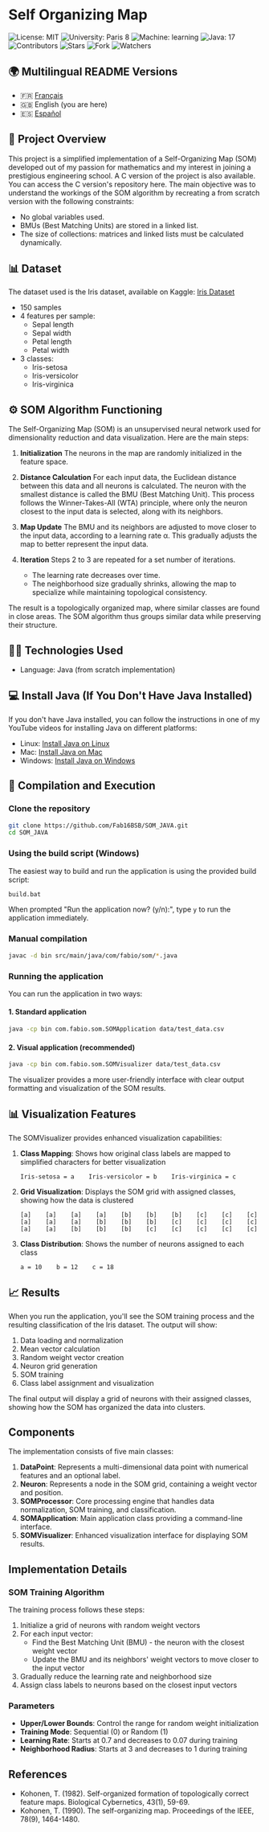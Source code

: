 # Self Organizing Map

![License: MIT](https://img.shields.io/badge/License-MIT-yellow.svg)
![University: Paris 8](https://img.shields.io/badge/University-Paris%208-blue)
![Machine: learning](https://img.shields.io/badge/Machine-Learning-orange)
![Java: 17](https://img.shields.io/badge/Java-17-red)
![Contributors](https://img.shields.io/badge/Contributors-1-brightgreen)
![Stars](https://img.shields.io/badge/Stars-0-lightgrey)
![Fork](https://img.shields.io/badge/Forks-0-lightgrey)
![Watchers](https://img.shields.io/badge/Watchers-0-lightgrey)

## 🌍 Multilingual README Versions

- 🇫🇷 [Français](README.fr.md)
- 🇬🇧 English (you are here)
- 🇪🇸 [Español](README.es.md)

## 📘 Project Overview

This project is a simplified implementation of a Self-Organizing Map (SOM) developed out of my passion for mathematics and my interest in joining a prestigious engineering school. A C version of the project is also available. You can access the C version's repository here. The main objective was to understand the workings of the SOM algorithm by recreating a from scratch version with the following constraints:

- No global variables used.
- BMUs (Best Matching Units) are stored in a linked list.
- The size of collections: matrices and linked lists must be calculated dynamically.

## 📊 Dataset

The dataset used is the Iris dataset, available on Kaggle:
[Iris Dataset](https://www.kaggle.com/datasets/uciml/iris)

- 150 samples
- 4 features per sample:
  - Sepal length
  - Sepal width
  - Petal length
  - Petal width
- 3 classes:
  - Iris-setosa
  - Iris-versicolor
  - Iris-virginica

## ⚙️ SOM Algorithm Functioning

The Self-Organizing Map (SOM) is an unsupervised neural network used for dimensionality reduction and data visualization. Here are the main steps:

1. **Initialization**
   The neurons in the map are randomly initialized in the feature space.

2. **Distance Calculation**
   For each input data, the Euclidean distance between this data and all neurons is calculated.
   The neuron with the smallest distance is called the BMU (Best Matching Unit). This process follows the Winner-Takes-All (WTA) principle, where only the neuron closest to the input data is selected, along with its neighbors.

3. **Map Update**
   The BMU and its neighbors are adjusted to move closer to the input data, according to a learning rate α. This gradually adjusts the map to better represent the input data.

4. **Iteration**
   Steps 2 to 3 are repeated for a set number of iterations.
   - The learning rate decreases over time.
   - The neighborhood size gradually shrinks, allowing the map to specialize while maintaining topological consistency.

The result is a topologically organized map, where similar classes are found in close areas. The SOM algorithm thus groups similar data while preserving their structure.

## 🧑‍💻 Technologies Used

- Language: Java (from scratch implementation)

## 💻 Install Java (If You Don't Have Java Installed)

If you don't have Java installed, you can follow the instructions in one of my YouTube videos for installing Java on different platforms:

- Linux: [Install Java on Linux](https://www.youtube.com/watch?v=SQykK40fFds)
- Mac: [Install Java on Mac](https://www.youtube.com/watch?v=UwytmFFQF6Y)
- Windows: [Install Java on Windows](https://www.youtube.com/watch?v=PQk9O03cukQ)

## 📝 Compilation and Execution

### Clone the repository

```bash
git clone https://github.com/Fab16BSB/SOM_JAVA.git
cd SOM_JAVA
```

### Using the build script (Windows)

The easiest way to build and run the application is using the provided build script:

```bash
build.bat
```

When prompted "Run the application now? (y/n):", type `y` to run the application immediately.

### Manual compilation

```bash
javac -d bin src/main/java/com/fabio/som/*.java
```

### Running the application

You can run the application in two ways:

#### 1. Standard application

```bash
java -cp bin com.fabio.som.SOMApplication data/test_data.csv
```

#### 2. Visual application (recommended)

```bash
java -cp bin com.fabio.som.SOMVisualizer data/test_data.csv
```

The visualizer provides a more user-friendly interface with clear output formatting and visualization of the SOM results.

## 📊 Visualization Features

The SOMVisualizer provides enhanced visualization capabilities:

1. **Class Mapping**: Shows how original class labels are mapped to simplified characters for better visualization
   ```
   Iris-setosa = a    Iris-versicolor = b    Iris-virginica = c
   ```

2. **Grid Visualization**: Displays the SOM grid with assigned classes, showing how the data is clustered
   ```
   [a]    [a]    [a]    [a]    [b]    [b]    [b]    [c]    [c]    [c]
   [a]    [a]    [a]    [b]    [b]    [b]    [c]    [c]    [c]    [c]
   [a]    [a]    [b]    [b]    [b]    [c]    [c]    [c]    [c]    [c]
   ```

3. **Class Distribution**: Shows the number of neurons assigned to each class
   ```
   a = 10    b = 12    c = 18
   ```

## 📈 Results

When you run the application, you'll see the SOM training process and the resulting classification of the Iris dataset. The output will show:

1. Data loading and normalization
2. Mean vector calculation
3. Random weight vector creation
4. Neuron grid generation
5. SOM training
6. Class label assignment and visualization

The final output will display a grid of neurons with their assigned classes, showing how the SOM has organized the data into clusters.

## Components

The implementation consists of five main classes:

1. **DataPoint**: Represents a multi-dimensional data point with numerical features and an optional label.
2. **Neuron**: Represents a node in the SOM grid, containing a weight vector and position.
3. **SOMProcessor**: Core processing engine that handles data normalization, SOM training, and classification.
4. **SOMApplication**: Main application class providing a command-line interface.
5. **SOMVisualizer**: Enhanced visualization interface for displaying SOM results.

## Implementation Details

### SOM Training Algorithm

The training process follows these steps:

1. Initialize a grid of neurons with random weight vectors
2. For each input vector:
   - Find the Best Matching Unit (BMU) - the neuron with the closest weight vector
   - Update the BMU and its neighbors' weight vectors to move closer to the input vector
3. Gradually reduce the learning rate and neighborhood size
4. Assign class labels to neurons based on the closest input vectors

### Parameters

- **Upper/Lower Bounds**: Control the range for random weight initialization
- **Training Mode**: Sequential (0) or Random (1)
- **Learning Rate**: Starts at 0.7 and decreases to 0.07 during training
- **Neighborhood Radius**: Starts at 3 and decreases to 1 during training

## References

- Kohonen, T. (1982). Self-organized formation of topologically correct feature maps. Biological Cybernetics, 43(1), 59-69.
- Kohonen, T. (1990). The self-organizing map. Proceedings of the IEEE, 78(9), 1464-1480.